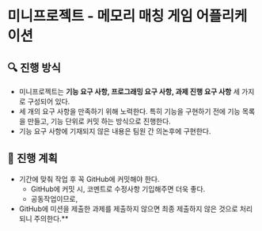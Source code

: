 # 미니프로젝트 - 메모리 매칭 게임 어플리케이션

## 🔍 진행 방식

- 미니프로젝트는 **기능 요구 사항, 프로그래밍 요구 사항, 과제 진행 요구 사항** 세 가지로 구성되어 있다.
- 세 개의 요구 사항을 만족하기 위해 노력한다. 특히 기능을 구현하기 전에 기능 목록을 만들고, 기능 단위로 커밋 하는 방식으로 진행한다.
- 기능 요구 사항에 기재되지 않은 내용은 팀원 간 의논후에 구현한다.

## 📮 진행 계획

- 기간에 맞춰 작업 후 꼭 GitHub에 커밋해야 한다.
    - GitHub에 커밋 시, 코멘트로 수정사항 기입해주면 더욱 좋다.
    - 공동작업이므로, 
- GitHub에 미션을 제출한 과제를 제출하지 않으면 최종 제출하지 않은 것으로 처리되니 주의한다.**